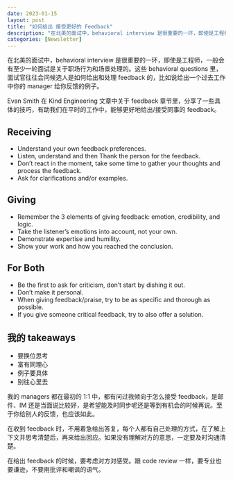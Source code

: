 ```yaml
---
date: 2023-01-15
layout: post
title: "如何给出 接受更好的 Feedback"
description: "在北美的面试中，behavioral interview 是很重要的一环，即使是工程师，一般会有至少一轮面试是关于职场行为和场景处理的。这些 behavioral questions 里，面试官往往会问候选人是如何给出和处理 feedback 的，比如说给出一个过去工作中你的 manager 给你反馈的例子..."
categories: [Newsletter]
---
```


在北美的面试中，behavioral interview 是很重要的一环，即使是工程师，一般会有至少一轮面试是关于职场行为和场景处理的。这些 behavioral questions 里，面试官往往会问候选人是如何给出和处理 feedback 的，比如说给出一个过去工作中你的 manager 给你反馈的例子。

Evan Smith 在 Kind Engineering 文章中关于 feedback 章节里，分享了一些具体的技巧，有助我们在平时的工作中，能够更好地给出/接受同事的 feedback。

## Receiving
* Understand your own feedback preferences.
* Listen, understand and then Thank the person for the feedback.
* Don’t react in the moment, take some time to gather your thoughts and process the feedback.
* Ask for clarifications and/or examples.

## Giving
* Remember the 3 elements of giving feedback: emotion, credibility, and logic.
* Take the listener’s emotions into account, not your own.
* Demonstrate expertise and humility.
* Show your work and how you reached the conclusion.

## For Both
* Be the first to ask for criticism, don’t start by dishing it out.
* Don’t make it personal.
* When giving feedback/praise, try to be as specific and thorough as possible. 
* If you give someone critical feedback, try to also offer a solution.

## 我的 takeaways
* 要换位思考
* 富有同理心
* 例子要具体
* 别往心里去

我的 managers 都在最初的 1:1 中，都有问过我倾向于怎么接受 feedback，是邮件、IM 还是当面说比较好，是希望能及时同步呢还是等到有机会的时候再说。至于你给别人的反馈，也应该如此。

在收到 feedback 时，不用着急给出答复，每个人都有自己处理的方式，在了解上下文并思考清楚后，再来给出回应。如果没有理解对方的意思，一定要及时沟通清楚。

在给出 feedback 的时候，要考虑对方对感受。跟 code review 一样，要专业也要谦逊，不要用批评和嘲讽的语气。

